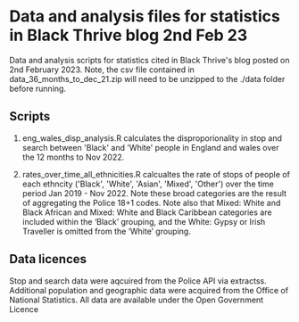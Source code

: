# Data and analysis files for statistics in Black Thrive blog 2nd Feb 23

Data and analysis scripts for statistics cited in Black Thrive's blog posted on 2nd February 2023.
Note, the csv file contained in data_36_months_to_dec_21.zip will need to be unzipped to the ./data folder before running.

## Scripts

1. eng_wales_disp_analysis.R calculates the disproporionality in stop and search between 'Black' and 'White' people in England and wales over the 12 months to Nov 2022.

2. rates_over_time_all_ethnicities.R calcualtes the rate of stops of people of each ethncity ('Black', 'White', 'Asian', 'Mixed', 'Other') over the time period Jan 2019 - Nov 2022. Note these broad categories are the result of aggregating the Police 18+1 codes.  Note also that Mixed: White and Black African and Mixed: White and Black Caribbean categories are included within the ‘Black’ grouping, and the White: Gypsy or Irish Traveller is omitted from the ‘White’ grouping.

## Data licences
Stop and search data were aqcuired from the Police API via extractss. Additional population and geographic data were acquired from the Office of National Statistics. All data are available under the Open Government Licence
